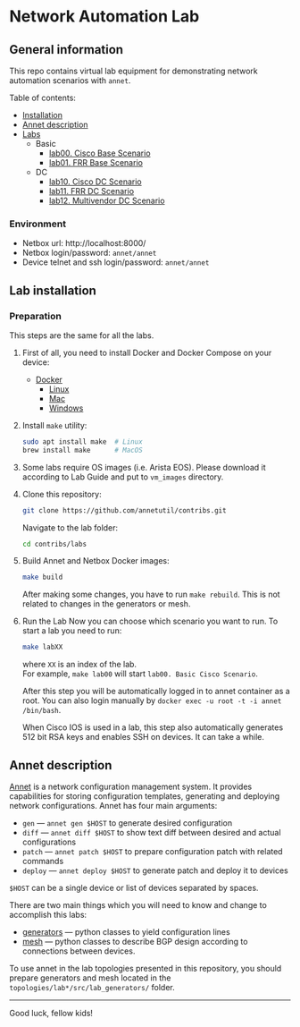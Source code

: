 # Network Automation Lab

## General information

This repo contains virtual lab equipment for demonstrating network automation scenarios with `annet`.

Table of contents:

- [Installation](#installation)
- [Annet description](#annet-description)
- [Labs](#labs)
  - Basic
    - [lab00. Cisco Base Scenario](./topologies/lab00_basic_cisco)
    - [lab01. FRR Base Scenario](./topologies/lab01_basic_frr)
  - DC
    - [lab10. Cisco DC Scenario](./topologies/lab10_dc_cisco)
    - [lab11. FRR DC Scenario](./topologies/lab11_dc_frr)
    - [lab12. Multivendor DC Scenario](./topologies/lab12_dc_arista_cisco_frr)


### Environment

- Netbox url: http://localhost:8000/
- Netbox login/password: `annet/annet`
- Device telnet and ssh login/password: `annet/annet`  

## Lab installation

### Preparation

This steps are the same for all the labs.

1. First of all, you need to install Docker and Docker Compose on your device:
   - [Docker](https://docs.docker.com/engine/install/)
     - [Linux](https://docs.docker.com/desktop/install/linux/)
     - [Mac](https://docs.docker.com/desktop/install/mac-install/)
     - [Windows](https://docs.docker.com/desktop/install/windows-install/)

2. Install `make` utility:
   ```bash
   sudo apt install make  # Linux
   brew install make      # MacOS
   ```

3. Some labs require OS images (i.e. Arista EOS). Please download it according to Lab Guide and put to `vm_images` directory. 

4. Clone this repository:
   ```bash
   git clone https://github.com/annetutil/contribs.git
   ```

   Navigate to the lab folder:
   ```bash
   cd contribs/labs
   ```

5. Build Annet and Netbox Docker images:
   ```bash
   make build
   ```

   After making some changes, you have to run `make rebuild`. This is not related to changes in the generators or mesh.

6. Run the Lab
   Now you can choose which scenario you want to run. To start a lab you need to run:
   ```bash
   make labXX
   ```
   where `XX` is an index of the lab.  
   For example, `make lab00` will start `lab00. Basic Cisco Scenario`.

   After this step you will be automatically logged in to annet container as a root. You can also login manually by `docker exec -u root -t -i annet /bin/bash`.

   When Cisco IOS is used in a lab, this step also automatically generates 512 bit RSA keys and enables SSH on devices. It can take a while.

## Annet description

[Annet](https://annetutil.github.io/annet/main/index.html) is a network configuration management system. It provides capabilities for storing configuration templates, generating and deploying network configurations.
Annet has four main arguments:

- `gen` — `annet gen $HOST` to generate desired configuration
- `diff` — `annet diff $HOST` to show text diff between desired and actual configurations
- `patch` — `annet patch $HOST` to prepare configuration patch with related commands
- `deploy` — `annet deploy $HOST` to generate patch and deploy it to devices

`$HOST` can be a single device or list of devices separated by spaces.

There are two main things which you will need to know and change to accomplish this labs:

- [generators](https://annetutil.github.io/annet/main/usage/gen.html) — python classes to yield configuration lines
- [mesh](https://annetutil.github.io/annet/main/mesh/index.html) — python classes to describe BGP design according to connections between devices.

To use annet in the lab topologies presented in this repository, you should prepare generators and mesh located in the `topologies/lab*/src/lab_generators/` folder.

---

Good luck, fellow kids!
